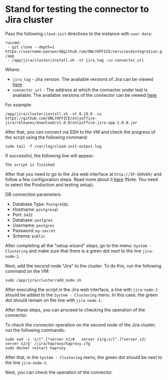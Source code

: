 # Stand for testing the connector to Jira cluster

Pass the following `cloud-init` directives to the instance with `user data`:
```
runcmd:
 - git clone --depth=1 https://username:password@github.com/ONLYOFFICE/services4integration.git /app
 - /app/jira/cluster/install.sh -st jira_tag -cu connector_url
```

Where:
 - `jira_tag` - Jira version. The available versions of Jira can be viewed [here](https://hub.docker.com/r/atlassian/jira-software/tags?page=1&ordering=last_updated)
 - `connector_url` - The address at which the connector under test is available. The available versions of the connector can be viewed [here](https://github.com/ONLYOFFICE/onlyoffice-jira/releases)

For example:
```
/app/jira/cluster/install.sh -st 8.19.0 -cu https://github.com/ONLYOFFICE/onlyoffice-jira/releases/download/v1.0.0/onlyoffice-jira-app-1.0.0.jar
```

After that, you can connect via SSH to the VM and check the progress of the script using the following command:
```
sudo tail -f /var/log/cloud-init-output.log
```

If successful, the following line will appear:
``` 
The script is finished
```

After that you need to go to the Jira web interface at `http://IP-SERVER/` and follow a few configuration steps. Read more about it [here](https://confluence.atlassian.com/adminjiraserver/running-the-setup-wizard-938846872.html#Runningthesetupwizard-manual) (Note. You need to select the Production and testing setup).

DB connection parameters:
 - Database Type: `PostgreSQL`
 - Hostname: `postgresql`
 - Port: `5432`
 - Database: `postgres`
 - Username: `postgres`
 - Password: `my-secret`
 - Schema: `public`

After completing all the "setup wizard" steps, go to the menu: `System - Clustering` and make sure that there is a green dot next to the line `jira-node-1`.

Next, add the second node "Jira" to the cluster. To do this, run the following command on the VM:
```
sudo /app/jira/cluster/add_node.sh
```
After executing the script in the Jira web interface, a line with `jira-node-2` should be added to the `System - Clustering` menu. In this case, the green dot should remain on the line with `jira-node-1`.

After these steps, you can proceed to checking the operation of the connector.

To check the connector operation on the second node of the Jira cluster, run the following commands:
```
sudo sed -i 's/[^.]*server s1/#   server s1/g;s/[^.]*server s2/   server s2/g' /jira/haproxy/haproxy.cfg
sudo docker restart haproxy
```
After that, in the `System - Clustering` menu, the green dot should be next to the line `jira-node-2`.

Next, you can check the operation of the connector.

